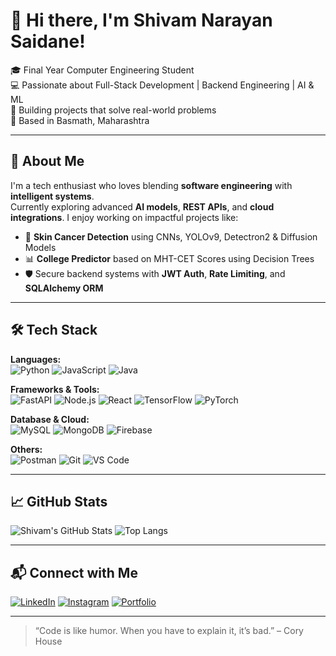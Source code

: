 # 👋 Hi there, I'm Shivam Narayan Saidane!

🎓 Final Year Computer Engineering Student  
💻 Passionate about Full-Stack Development | Backend Engineering | AI & ML  
🚀 Building projects that solve real-world problems  
📍 Based in Basmath, Maharashtra

---

## 🚀 About Me
I'm a tech enthusiast who loves blending **software engineering** with **intelligent systems**.  
Currently exploring advanced **AI models**, **REST APIs**, and **cloud integrations**. I enjoy working on impactful projects like:

- 🧠 **Skin Cancer Detection** using CNNs, YOLOv9, Detectron2 & Diffusion Models  
- 📊 **College Predictor** based on MHT-CET Scores using Decision Trees  
- 🛡️ Secure backend systems with **JWT Auth**, **Rate Limiting**, and **SQLAlchemy ORM**  

---

## 🛠️ Tech Stack

**Languages:**  
![Python](https://img.shields.io/badge/-Python-black?style=flat-square&logo=python) 
![JavaScript](https://img.shields.io/badge/-JavaScript-black?style=flat-square&logo=javascript) 
![Java](https://img.shields.io/badge/-Java-black?style=flat-square&logo=java)

**Frameworks & Tools:**  
![FastAPI](https://img.shields.io/badge/-FastAPI-005571?style=flat-square&logo=fastapi)
![Node.js](https://img.shields.io/badge/-Node.js-black?style=flat-square&logo=node.js)
![React](https://img.shields.io/badge/-React-black?style=flat-square&logo=react)
![TensorFlow](https://img.shields.io/badge/-TensorFlow-black?style=flat-square&logo=tensorflow)
![PyTorch](https://img.shields.io/badge/-PyTorch-black?style=flat-square&logo=pytorch)

**Database & Cloud:**  
![MySQL](https://img.shields.io/badge/-MySQL-black?style=flat-square&logo=mysql)
![MongoDB](https://img.shields.io/badge/-MongoDB-black?style=flat-square&logo=mongodb)
![Firebase](https://img.shields.io/badge/-Firebase-black?style=flat-square&logo=firebase)

**Others:**  
![Postman](https://img.shields.io/badge/-Postman-black?style=flat-square&logo=postman)
![Git](https://img.shields.io/badge/-Git-black?style=flat-square&logo=git)
![VS Code](https://img.shields.io/badge/-VS%20Code-black?style=flat-square&logo=visual-studio-code)

---

## 📈 GitHub Stats

![Shivam's GitHub Stats](https://github-readme-stats.vercel.app/api?username=shivamsaidane&show_icons=true&theme=radical)
![Top Langs](https://github-readme-stats.vercel.app/api/top-langs/?username=shivamsaidane&layout=compact&theme=radical)

---

## 📬 Connect with Me

[![LinkedIn](https://img.shields.io/badge/-LinkedIn-blue?style=flat-square&logo=linkedin&logoColor=white)](https://www.linkedin.com/in/shivam-saidane/)
[![Instagram](https://img.shields.io/badge/-Instagram-E4405F?style=flat-square&logo=instagram&logoColor=white)](https://www.instagram.com/)
[![Portfolio](https://img.shields.io/badge/-Portfolio-black?style=flat-square&logo=github)](https://github.com/shivamsaidane)

---

> “Code is like humor. When you have to explain it, it’s bad.” – Cory House
